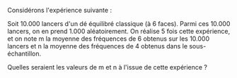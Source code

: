 Considérons l'expérience suivante :

Soit 10.000 lancers d'un dé équilibré classique (à 6 faces). Parmi ces 10.000 lancers, on en prend 1.000 aléatoirement.
On réalise 5 fois cette expérience, et on note m la moyenne des fréquences de 6 obtenus sur les 10.000 lancers et n la moyenne des fréquences de 4 obtenus dans le sous-échantillon.

Quelles seraient les valeurs de m et n à l'issue de cette expérience ?